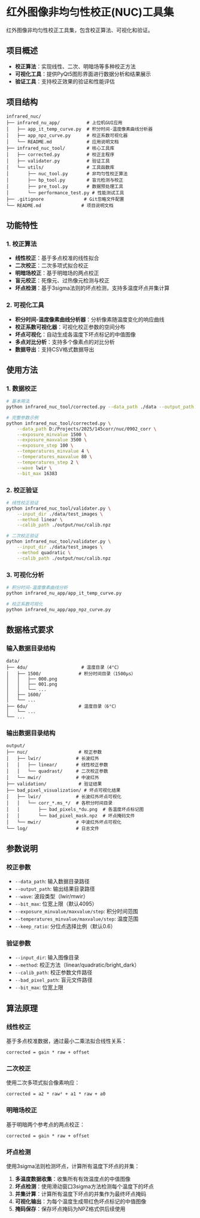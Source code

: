 # 红外图像非均匀性校正(NUC)工具集

红外图像非均匀性校正工具集，包含校正算法、可视化和验证。

## 项目概述

- **校正算法**：实现线性、二次、明暗场等多种校正方法
- **可视化工具**：提供PyQt5图形界面进行数据分析和结果展示
- **验证工具**：支持校正效果的验证和性能评估

## 项目结构

```
infrared_nuc/
├── infrared_nu_app/          # 上位机GUI应用
│   ├── app_it_temp_curve.py  # 积分时间-温度像素曲线分析器
│   ├── app_npz_curve.py      # 校正系数可视化器
│   └── README.md             # 应用说明文档
├── infrared_nuc_tool/        # 核心工具库
│   ├── corrected.py          # 校正主程序
│   ├── validater.py          # 验证工具
│   └── utils/                # 工具函数库
│       ├── nuc_tool.py       # 非均匀性校正算法
│       ├── bp_tool.py        # 盲元检测与校正
│       ├── pre_tool.py       # 数据预处理工具
│       └── performance_test.py # 性能测试工具
├── .gitignore               # Git忽略文件配置
└── README.md               # 项目说明文档
```

## 功能特性

### 1. 校正算法

- **线性校正**：基于多点校准的线性拟合
- **二次校正**：二次多项式拟合校正
- **明暗场校正**：基于明暗场的两点校正
- **盲元校正**：死像元、过热像元检测与校正
- **坏点检测**：基于3sigma法则的坏点检测，支持多温度坏点并集计算

### 2. 可视化工具

- **积分时间-温度像素曲线分析器**：分析像素随温度变化的响应曲线
- **校正系数可视化器**：可视化校正参数的空间分布
- **坏点可视化**：自动生成各温度下坏点标记的中值图像
- **多点对比分析**：支持多个像素点的对比分析
- **数据导出**：支持CSV格式数据导出

## 使用方法

### 1. 数据校正

```bash
# 基本用法
python infrared_nuc_tool/corrected.py --data_path ./data --output_path ./output --wave lwir

# 完整参数示例
python infrared_nuc_tool/corrected.py \
    --data_path D:/Projects/2025/145corr/nuc/0902_corr \
    --exposure_minvalue 1500 \
    --exposure_maxvalue 3500 \
    --exposure_step 100 \
    --temperatures_minvalue 4 \
    --temperatures_maxvalue 80 \
    --temperatures_step 2 \
    --wave lwir \
    --bit_max 16383
```

### 2. 校正验证

```bash
# 线性校正验证
python infrared_nuc_tool/validater.py \
    --input_dir ./data/test_images \
    --method linear \
    --calib_path ./output/nuc/calib.npz

# 二次校正验证
python infrared_nuc_tool/validater.py \
    --input_dir ./data/test_images \
    --method quadratic \
    --calib_path ./output/nuc/calib.npz
```

### 3. 可视化分析

```bash
# 积分时间-温度像素曲线分析
python infrared_nu_app/app_it_temp_curve.py

# 校正系数可视化
python infrared_nu_app/app_npz_curve.py
```

## 数据格式要求

### 输入数据目录结构

```
data/
├── 4du/                    # 温度目录（4°C）
│   ├── 1500/              # 积分时间目录（1500μs）
│   │   ├── 000.png
│   │   ├── 001.png
│   │   └── ...
│   ├── 1600/
│   └── ...
├── 6du/                   # 温度目录（6°C）
│   └── ...
└── ...
```

### 输出数据目录结构

```
output/
├── nuc/                   # 校正参数
│   ├── lwir/             # 长波红外
│   │   ├── linear/       # 线性校正参数
│   │   └── quadrast/     # 二次校正参数
│   └── mwir/             # 中波红外
├── validation/            # 验证结果
├── bad_pixel_visualization/ # 坏点可视化结果
│   ├── lwir/             # 长波红外坏点可视化
│   │   └── corr_*.ms_*/  # 各积分时间目录
│   │       ├── bad_pixels_*du.png  # 各温度坏点标记图
│   │       └── bad_pixel_mask.npz  # 坏点掩码文件
│   └── mwir/             # 中波红外坏点可视化
└── log/                  # 日志文件
```

## 参数说明

### 校正参数

- `--data_path`: 输入数据目录路径
- `--output_path`: 输出结果目录路径
- `--wave`: 波段类型（lwir/mwir）
- `--bit_max`: 位宽上限（默认4095）
- `--exposure_minvalue/maxvalue/step`: 积分时间范围
- `--temperatures_minvalue/maxvalue/step`: 温度范围
- `--keep_ratio`: 分位点选择比例（默认0.6）

### 验证参数

- `--input_dir`: 输入图像目录
- `--method`: 校正方法（linear/quadratic/bright_dark）
- `--calib_path`: 校正参数文件路径
- `--bad_pixel_path`: 盲元文件路径
- `--bit_max`: 位宽上限

## 算法原理

### 线性校正

基于多点校准数据，通过最小二乘法拟合线性关系：

```
corrected = gain * raw + offset
```

### 二次校正

使用二次多项式拟合像素响应：

```
corrected = a2 * raw² + a1 * raw + a0
```

### 明暗场校正

基于明暗两个参考点的两点校正：

```
corrected = gain * raw + offset
```

### 坏点检测

使用3sigma法则检测坏点，计算所有温度下坏点的并集：

1. **多温度数据收集**：收集所有有效温度点的中值图像
2. **坏点检测**：使用滑动窗口3sigma方法检测每个温度下的坏点
3. **并集计算**：计算所有温度下坏点的并集作为最终坏点掩码
4. **可视化输出**：为每个温度生成带红色坏点标记的中值图像
5. **掩码保存**：保存坏点掩码为NPZ格式供后续使用
